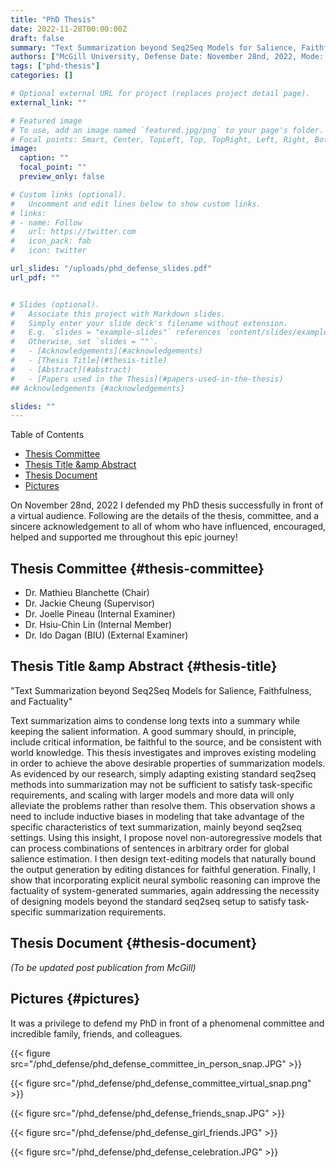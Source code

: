 ```yaml
---
title: "PhD Thesis"
date: 2022-11-28T00:00:00Z
draft: false
summary: "Text Summarization beyond Seq2Seq Models for Salience, Faithfulness, and Factuality"
authors: ["McGill University, Defense Date: November 28nd, 2022, Mode: Hybrid"]
tags: ["phd-thesis"]
categories: []

# Optional external URL for project (replaces project detail page).
external_link: ""

# Featured image
# To use, add an image named `featured.jpg/png` to your page's folder.
# Focal points: Smart, Center, TopLeft, Top, TopRight, Left, Right, BottomLeft, Bottom, BottomRight.
image:
  caption: ""
  focal_point: ""
  preview_only: false

# Custom links (optional).
#   Uncomment and edit lines below to show custom links.
# links:
# - name: Follow
#   url: https://twitter.com
#   icon_pack: fab
#   icon: twitter

url_slides: "/uploads/phd_defense_slides.pdf"
url_pdf: ""


# Slides (optional).
#   Associate this project with Markdown slides.
#   Simply enter your slide deck's filename without extension.
#   E.g. `slides = "example-slides"` references `content/slides/example-slides.md`.
#   Otherwise, set `slides = ""`.
#   - [Acknowledgements](#acknowledgements)
#   - [Thesis Title](#thesis-title)
#   - [Abstract](#abstract)
#   - [Papers used in the Thesis](#papers-used-in-the-thesis)
## Acknowledgements {#acknowledgements}

slides: ""
---
```


<div class="ox-hugo-toc toc">

<div class="heading">Table of Contents</div>

- [Thesis Committee](#thesis-committee)
- [Thesis Title &amp Abstract](#thesis-title)
- [Thesis Document](#thesis-document)
- [Pictures](#pictures)

</div>
<!--endtoc-->

On November 28nd, 2022 I defended my PhD thesis successfully in front of a virtual audience. Following are the details of the thesis, committee, and a sincere acknowledgement to all of whom who have influenced, encouraged, helped and supported me throughout this epic journey!


## Thesis Committee {#thesis-committee}

-   Dr. Mathieu Blanchette (Chair)
-   Dr. Jackie Cheung (Supervisor)
-   Dr. Joelle Pineau (Internal Examiner)
-   Dr. Hsiu-Chin Lin (Internal Member)
-   Dr. Ido Dagan (BIU) (External Examiner)


## Thesis Title &amp Abstract {#thesis-title}

"Text Summarization beyond Seq2Seq Models for Salience, Faithfulness, and Factuality"

Text summarization aims to condense long texts into a summary while keeping the salient information. A good summary should, in principle, include critical information, be faithful to the source, and be consistent with world knowledge. This thesis investigates and improves existing modeling in order to achieve the above desirable properties of summarization models. As evidenced by our research, simply adapting existing standard seq2seq methods into summarization may not be sufficient to satisfy task-specific requirements, and scaling with larger models and more data will only alleviate the problems rather than resolve them. This observation shows a need to include inductive biases in modeling that take advantage of the specific characteristics of text summarization, mainly beyond seq2seq settings. Using this insight, I propose novel non-autoregressive models that can process combinations of sentences in arbitrary order for global salience estimation. I then design text-editing models that naturally bound the output generation by editing distances for faithful generation. Finally, I show that incorporating explicit neural symbolic reasoning can improve the factuality of system-generated summaries, again addressing the necessity of designing models beyond the standard seq2seq setup to satisfy task-specific summarization requirements. 


## Thesis Document {#thesis-document}

_(To be updated post publication from McGill)_




## Pictures {#pictures}
It was a privilege to defend my PhD in front of a phenomenal committee and incredible family, friends, and colleagues.

{{< figure src="/phd_defense/phd_defense_committee_in_person_snap.JPG" >}}

{{< figure src="/phd_defense/phd_defense_committee_virtual_snap.png" >}}

{{< figure src="/phd_defense/phd_defense_friends_snap.JPG" >}}

{{< figure src="/phd_defense/phd_defense_girl_friends.JPG" >}}

{{< figure src="/phd_defense/phd_defense_celebration.JPG" >}}
